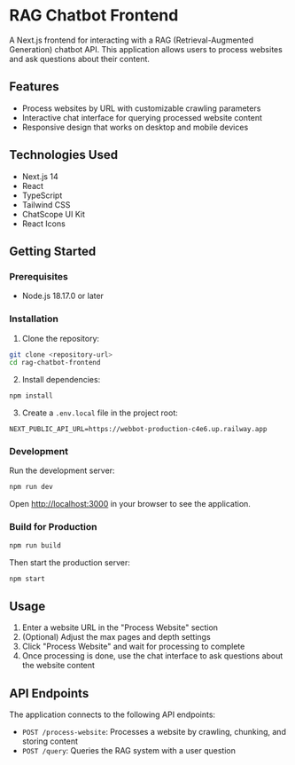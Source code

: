 # RAG Chatbot Frontend

A Next.js frontend for interacting with a RAG (Retrieval-Augmented Generation) chatbot API. This application allows users to process websites and ask questions about their content.

## Features

- Process websites by URL with customizable crawling parameters
- Interactive chat interface for querying processed website content
- Responsive design that works on desktop and mobile devices

## Technologies Used

- Next.js 14
- React
- TypeScript
- Tailwind CSS
- ChatScope UI Kit
- React Icons

## Getting Started

### Prerequisites

- Node.js 18.17.0 or later

### Installation

1. Clone the repository:
```bash
git clone <repository-url>
cd rag-chatbot-frontend
```

2. Install dependencies:
```bash
npm install
```

3. Create a `.env.local` file in the project root:
```
NEXT_PUBLIC_API_URL=https://webbot-production-c4e6.up.railway.app
```

### Development

Run the development server:
```bash
npm run dev
```

Open [http://localhost:3000](http://localhost:3000) in your browser to see the application.

### Build for Production

```bash
npm run build
```

Then start the production server:
```bash
npm start
```

## Usage

1. Enter a website URL in the "Process Website" section
2. (Optional) Adjust the max pages and depth settings
3. Click "Process Website" and wait for processing to complete
4. Once processing is done, use the chat interface to ask questions about the website content

## API Endpoints

The application connects to the following API endpoints:

- `POST /process-website`: Processes a website by crawling, chunking, and storing content
- `POST /query`: Queries the RAG system with a user question
